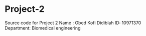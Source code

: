 # Project-2
Source code for Project 2
Name : Obed Kofi Didiblah 
ID: 10971370
Department: Biomedical engineering 
